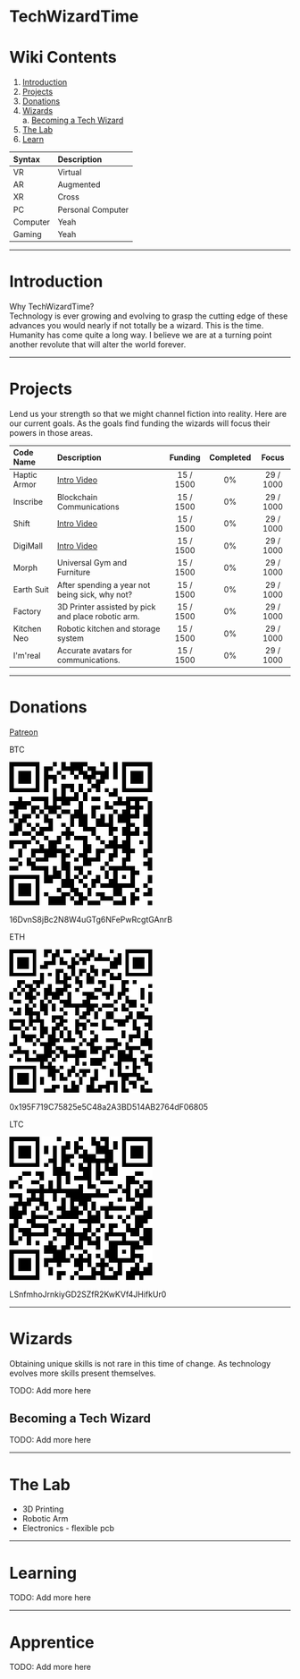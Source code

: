 # TechWizardTime

# Wiki Contents

1. [Introduction](#introduction)<br>
2. [Projects](#projects)<br>
3. [Donations](#donations)<br>
4. [Wizards](#wizards)<br>
    a. [Becoming a Tech Wizard](#becoming-a-tech-wizard)<br>
4. [The Lab](#the-lab)<br>
5. [Learn](#learning)<br>

| Syntax | Description |
| :----------- | :----------- |
| VR | Virtual |
| AR | Augmented |
| XR | Cross |
| PC | Personal Computer |
| Computer | Yeah |
| Gaming | Yeah |

---

# Introduction

Why TechWizardTime? <br>
Technology is ever growing and evolving to grasp the cutting edge of these advances you would nearly if not totally be a wizard. This is the time. Humanity has come quite a long way. I believe we are at a turning point another revolute that will alter the world forever.

---

# Projects

Lend us your strength so that we might channel fiction into reality. Here are our current goals. As the goals find funding the wizards will focus their powers in those areas.

| Code Name | Description | Funding | Completed | Focus |
| :--- | :--- | :---: | :---: | :---: |
| Haptic Armor | [Intro Video](https://www.google.com/) | 15 / 1500 | 0% | 29 / 1000 |
| Inscribe | Blockchain Communications | 15 / 1500 | 0% | 29 / 1000 |
| Shift | [Intro Video](https://www.google.com/) | 15 / 1500 | 0% | 29 / 1000 |
| DigiMall | [Intro Video](https://www.google.com/) | 15 / 1500 | 0% | 29 / 1000 |
| Morph | Universal Gym and Furniture | 15 / 1500 | 0% | 29 / 1000 |
| Earth Suit | After spending a year not being sick, why not? | 15 / 1500 | 0% | 29 / 1000 |
| Factory | 3D Printer assisted by pick and place robotic arm. | 15 / 1500 | 0% | 29 / 1000 |
| Kitchen Neo | Robotic kitchen and storage system | 15 / 1500 | 0% | 29 / 1000 |
| I'm'real | Accurate avatars for communications. | 15 / 1500 | 0% | 29 / 1000 |

---

# Donations

[Patreon](https://www.patreon.com/TechWizardTime)

BTC

![BTC 16DvnS8jBc2N8W4uGTg6NFePwRcgtGAnrB](images/btc_16DvnS8jBc2N8W4uGTg6NFePwRcgtGAnrB.png)

16DvnS8jBc2N8W4uGTg6NFePwRcgtGAnrB

ETH

![ETH 0x195F719C75825e5C48a2A3BD514AB2764dF06805](images/eth_0x195F719C75825e5C48a2A3BD514AB2764dF06805.png)

0x195F719C75825e5C48a2A3BD514AB2764dF06805

LTC

![LTC LSnfmhoJrnkiyGD2SZfR2KwKVf4JHifkUr0](images/ltc_LSnfmhoJrnkiyGD2SZfR2KwKVf4JHifkUr.png)

LSnfmhoJrnkiyGD2SZfR2KwKVf4JHifkUr0

---

# Wizards

Obtaining unique skills is not rare in this time of change. As technology evolves more skills present themselves. 

TODO: Add more here

## Becoming a Tech Wizard

TODO: Add more here 

---

# The Lab

- 3D Printing
- Robotic Arm
- Electronics - flexible pcb

---

# Learning

TODO: Add more here 

---

# Apprentice

TODO: Add more here 